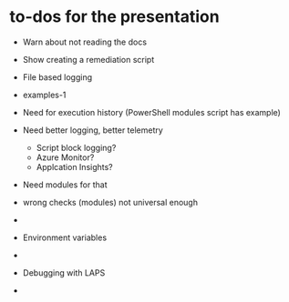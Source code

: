 # to-dos for the presentation

- Warn about not reading the docs
- Show creating a remediation script
- File based logging
- examples-1

- Need for execution history (PowerShell modules script has example)

- Need better logging, better telemetry
  - Script block logging?
  - Azure Monitor?
  - Applcation Insights?
- Need modules for that

- wrong checks (modules) not universal enough
- 
- Environment variables
- 
- Debugging with LAPS
- 